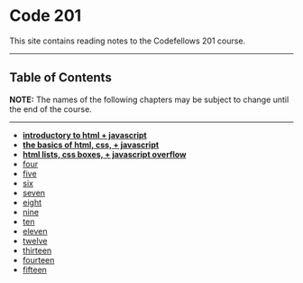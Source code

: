 # Code 201 
This site contains reading notes to the Codefellows 201 course.

---

## Table of Contents

**NOTE:** The names of the following chapters may be subject to change until the end of the course.

---

- **[introductory to html + javascript](intro.md)**
- **[the basics of html, css, + javascript](basics.md)**
- **[html lists, css boxes, + javascript overflow](lists-boxes-controlflow.md)**
- [four]()
- [five]()
- [six]()
- [seven]()
- [eight]()
- [nine]()
- [ten]()
- [eleven]()
- [twelve]()
- [thirteen]()
- [fourteen]()
- [fifteen]()